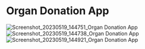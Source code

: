 # Organ Donation App

![Screenshot_20230519_144751_Organ Donation App](https://github.com/MohsinAli0899/Organ-Donation-App/assets/95999134/297151a0-2a4a-45e8-b87a-1b7ff18ae6b3)
![Screenshot_20230519_144738_Organ Donation App](https://github.com/MohsinAli0899/Organ-Donation-App/assets/95999134/506f431c-c41a-4045-9e25-ce5e3345655f)
![Screenshot_20230519_144921_Organ Donation App](https://github.com/MohsinAli0899/Organ-Donation-App/assets/95999134/5dce3d7b-2fd0-41df-8f0f-4a81c3416f6a)

